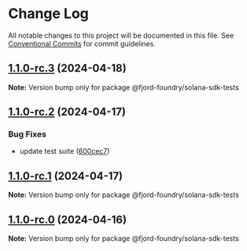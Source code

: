 # Change Log

All notable changes to this project will be documented in this file.
See [Conventional Commits](https://conventionalcommits.org) for commit guidelines.

## [1.1.0-rc.3](https://github.com/Labrys-Group/fjord-foundry-sdk/compare/v1.1.0-rc.2...v1.1.0-rc.3) (2024-04-18)

**Note:** Version bump only for package @fjord-foundry/solana-sdk-tests

## [1.1.0-rc.2](https://github.com/Labrys-Group/fjord-foundry-sdk/compare/v1.1.0-rc.1...v1.1.0-rc.2) (2024-04-17)

### Bug Fixes

- update test suite ([600cec7](https://github.com/Labrys-Group/fjord-foundry-sdk/commit/600cec784cc52e5fbb18cc92354a8cef2f5119c1))

## [1.1.0-rc.1](https://github.com/Labrys-Group/fjord-foundry-sdk/compare/v1.0.2-alpha.0...v1.1.0-rc.1) (2024-04-17)

**Note:** Version bump only for package @fjord-foundry/solana-sdk-tests

## [1.1.0-rc.0](https://github.com/Labrys-Group/fjord-foundry-sdk/compare/v1.0.2-alpha.0...v1.1.0-rc.0) (2024-04-16)

**Note:** Version bump only for package @fjord-foundry/solana-sdk-tests
